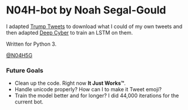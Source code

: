 # N04H-bot by Noah Segal-Gould
I adapted [Trump Tweets](https://github.com/sashaperigo/Trump-Tweets) to download what I could of my own tweets and then adapted [Deep Cyber](https://github.com/armbues/deep_cyber) to train an LSTM on them.

Written for Python 3.

[@N04H5G](https://twitter.com/N04H5G)

### Future Goals
* Clean up the code. Right now **It Just Works™**.
* Handle unicode properly? How can I to make it Tweet emoji?
* Train the model better and for longer? I did 44,000 iterations for the current bot.
